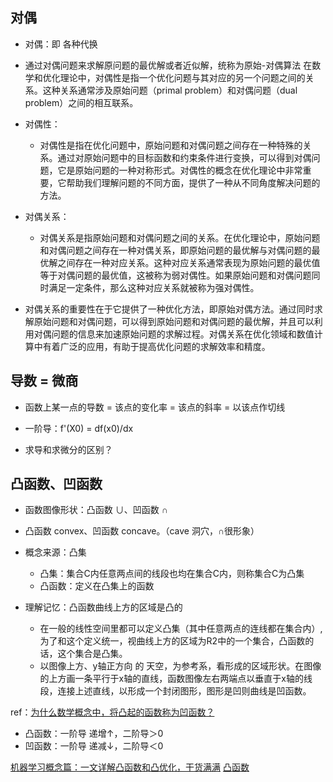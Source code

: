 

## 对偶
- 对偶：即 各种代换
- 通过对偶问题来求解原问题的最优解或者近似解，统称为原始-对偶算法
在数学和优化理论中，对偶性是指一个优化问题与其对应的另一个问题之间的关系。这种关系通常涉及原始问题（primal problem）和对偶问题（dual problem）之间的相互联系。

- 对偶性：
  - 对偶性是指在优化问题中，原始问题和对偶问题之间存在一种特殊的关系。通过对原始问题中的目标函数和约束条件进行变换，可以得到对偶问题，它是原始问题的一种对称形式。对偶性的概念在优化理论中非常重要，它帮助我们理解问题的不同方面，提供了一种从不同角度解决问题的方法。

- 对偶关系：
  - 对偶关系是指原始问题和对偶问题之间的关系。在优化理论中，原始问题和对偶问题之间存在一种对偶关系，即原始问题的最优解与对偶问题的最优解之间存在一种对应关系。这种对应关系通常表现为原始问题的最优值等于对偶问题的最优值，这被称为弱对偶性。如果原始问题和对偶问题同时满足一定条件，那么这种对应关系就被称为强对偶性。

- 对偶关系的重要性在于它提供了一种优化方法，即原始对偶方法。通过同时求解原始问题和对偶问题，可以得到原始问题和对偶问题的最优解，并且可以利用对偶问题的信息来加速原始问题的求解过程。对偶关系在优化领域和数值计算中有着广泛的应用，有助于提高优化问题的求解效率和精度。


## 导数 = 微商
- 函数上某一点的导数 = 该点的变化率 = 该点的斜率 = 以该点作切线
- 一阶导：f'(X0) = df(x0)/dx

- 求导和求微分的区别？


## 凸函数、凹函数
- 函数图像形状：凸函数 ∪、凹函数 ∩
- 凸函数 convex、凹函数 concave。（cave 洞穴，∩很形象）

- 概念来源：凸集
  - 凸集：集合C内任意两点间的线段也均在集合C内，则称集合C为凸集
  - 凸函数：定义在凸集上的函数

- 理解记忆：凸函数曲线上方的区域是凸的
  - 在一般的线性空间里都可以定义凸集（其中任意两点的连线都在集合内）,为了和这个定义统一，视曲线上方的区域为R2中的一个集合，凸函数的话，这个集合是凸集。
  - 以图像上方、y轴正方向 的 天空，为参考系，看形成的区域形状。在图像的上方画一条平行于x轴的直线，函数图像左右两端点以垂直于x轴的线段，连接上述直线，以形成一个封闭图形，图形是凹则曲线是凹函数。

ref：[为什么数学概念中，将凸起的函数称为凹函数？](https://www.zhihu.com/question/20014186)




- 凸函数：一阶导 递增↑，二阶导＞0
- 凹函数：一阶导 递减↓，二阶导＜0


[机器学习概念篇：一文详解凸函数和凸优化，干货满满](https://cloud.tencent.com/developer/news/335461)
[凸函数](https://mp.weixin.qq.com/s?__biz=MzIxODY0MjIxMQ==&mid=2247493868&idx=1&sn=915d644376bed85a1b476fb78ee0cd08&chksm=97e5caa0a09243b6adf14083fd024d9ba21b0844c8466d9e0035322b4f7cfa48f44fa5ced01e&scene=27)

